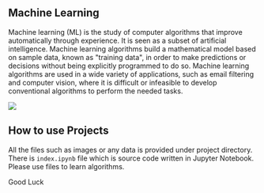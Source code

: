 ## Machine Learning

Machine learning (ML) is the study of computer algorithms that improve automatically through experience. It is seen as a subset of artificial intelligence. Machine learning algorithms build a mathematical model based on sample data, known as "training data", in order to make predictions or decisions without being explicitly programmed to do so. Machine learning algorithms are used in a wide variety of applications, such as email filtering and computer vision, where it is difficult or infeasible to develop conventional algorithms to perform the needed tasks.

![](https://image.shutterstock.com/image-vector/machine-learning-banner-web-icon-260nw-1110900704.jpg)

## How to use Projects

All the files such as images or any data is provided under project directory. There is `index.ipynb` file which is source code written in Jupyter Notebook. Please use files to learn algorithms.

Good Luck
